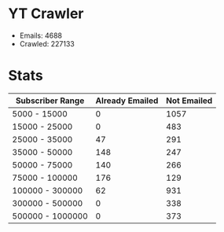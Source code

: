 # YT Crawler
- Emails: 4688
- Crawled: 227133

# Stats
| Subscriber Range  | Already Emailed | Not Emailed |
|-------|-------|-------|
| 5000 - 15000 | 0 | 1057 |
| 15000 - 25000 | 0 | 483 |
| 25000 - 35000 | 47 | 291 |
| 35000 - 50000 | 148 | 247 |
| 50000 - 75000 | 140 | 266 |
| 75000 - 100000 | 176 | 129 |
| 100000 - 300000 | 62 | 931 |
| 300000 - 500000 | 0 | 338 |
| 500000 - 1000000 | 0 | 373 |
